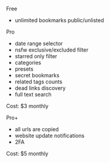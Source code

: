 Free

- unlimited bookmarks public/unlisted

Pro

- date range selector
- nsfw exclusive/excluded filter
- starred only filter
- categories
- presets
- secret bookmarks
- related tags counts
- dead links discovery
- full text search

Cost: $3 monthly

Pro+

- all urls are copied
- website update notifications
- 2FA

Cost: $5 monthly

